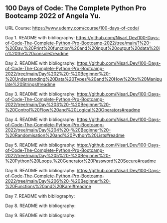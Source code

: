 ## 100 Days of Code: The Complete Python Pro Bootcamp 2022 of Angela Yu.






URL Course: https://www.udemy.com/course/100-days-of-code/


Day 1. README with bibliography: https://github.com/NisarLDev/100-Days-of-Code-The-Complete-Python-Pro-Bootcamp-2022/tree/main/1%20-%20Day.%20Print%20function%20and%20input%20output%20data%20in%20the%20console#readme


Day 2. README with bibliography: https://github.com/NisarLDev/100-Days-of-Code-The-Complete-Python-Pro-Bootcamp-2022/tree/main/Day%202%20-%20Beginner%20-%20Understanding%20Data%20Types%20and%20How%20to%20Manipulate%20Strings#readme

Day 3. README with bibliography: https://github.com/NisarLDev/100-Days-of-Code-The-Complete-Python-Pro-Bootcamp-2022/tree/main/Day%203%20-%20Beginner%20-%20Control%20Flow%20and%20Logical%20Operators#readme

Day 4. README with bibliography: https://github.com/NisarLDev/100-Days-of-Code-The-Complete-Python-Pro-Bootcamp-2022/tree/main/Day%204%20-%20Beginner%20-%20Randomisation%20and%20Python%20Lists#readme

Day 5. README with bibliography: https://github.com/NisarLDev/100-Days-of-Code-The-Complete-Python-Pro-Bootcamp-2022/tree/main/Day%205%20-%20Beginner%20-%20Python%20Loops.%20Generator%20Password%20Secure#readme

Day 6. README with bibliography: https://github.com/NisarLDev/100-Days-of-Code-The-Complete-Python-Pro-Bootcamp-2022/tree/main/Day%206%20-%20Beginner%20-%20Functions%20and%20Karel#readme

Day 7. README with bibliography:

Day 8. README with bibliography:

Day 9. README with bibliography:
